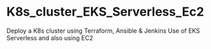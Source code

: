 # K8s_cluster_EKS_Serverless_Ec2
Deploy a K8s cluster using Terraform, Ansible &amp; Jenkins Use of EKS Serverless and also using EC2
